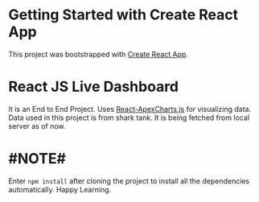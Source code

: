 # Getting Started with Create React App

This project was bootstrapped with [Create React App](https://github.com/facebook/create-react-app).

# React JS Live Dashboard
It is an End to End Project. Uses [React-ApexCharts.js](https://apexcharts.com/react-chart-demos/) for visualizing data. Data used in this project is from shark tank. It is being fetched from local server as of now.

# #NOTE# #
Enter `npm install` after cloning the project to install all the dependencies automatically.
Happy Learning.
